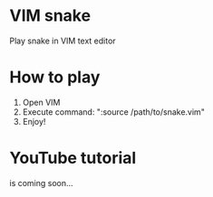 # VIM snake
Play snake in VIM text editor

# How to play
1. Open VIM
2. Execute command: ":source /path/to/snake.vim"
3. Enjoy!

# YouTube tutorial
is coming soon...
